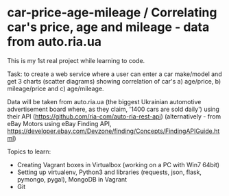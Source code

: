 # car-price-age-mileage / Correlating car's price, age and mileage - data from auto.ria.ua
This is my 1st real project while learning to code.

Task: to create a web service where a user can enter a car make/model and get 3 charts (scatter diagrams) showing correlation of car's
a) age/price, b) mileage/price and c) age/mileage.

Data will be taken from auto.ria.ua (the biggest Ukrainian automotive advertisement board where, as they claim, '1400 cars are sold daily')
using their API (https://github.com/ria-com/auto-ria-rest-api) (alternatively - from eBay Motors using eBay Finding API, 
https://developer.ebay.com/Devzone/finding/Concepts/FindingAPIGuide.html)

Topics to learn:
- Creating Vagrant boxes in Virtualbox (working on a PC with Win7 64bit)
- Setting up virtualenv, Python3 and libraries (requests, json, flask, pymongo, pygal), MongoDB in Vagrant
- Git
